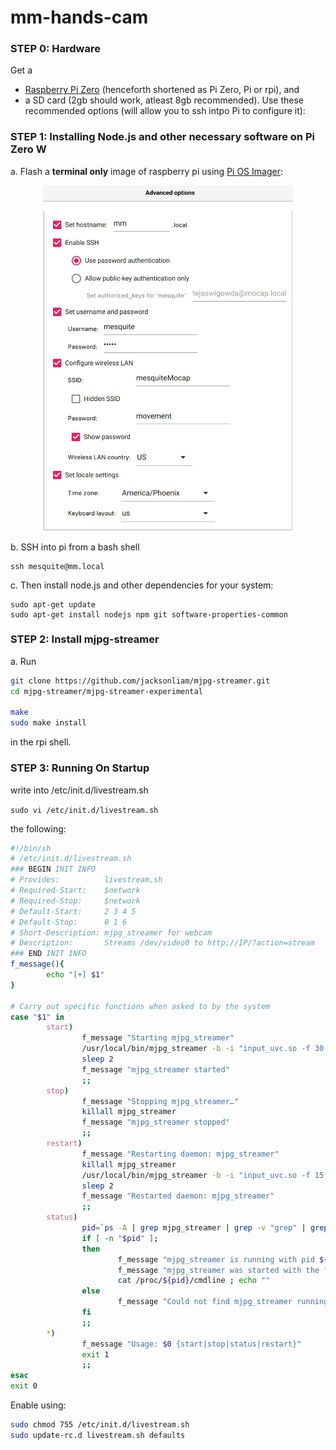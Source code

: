# mm-hands-cam



### STEP 0: Hardware

Get a 
- [Raspberry Pi Zero](https://www.raspberrypi.com/products/raspberry-pi-zero/) (henceforth shortened as Pi Zero, Pi or rpi), and 
- a SD card (2gb should work, atleast 8gb recommended). Use these recommended options (will allow you to ssh intpo Pi to configure it):


### STEP 1: Installing Node.js and other necessary software on Pi Zero W

a. Flash a **terminal only** image of raspberry pi using [Pi OS Imager](https://www.raspberrypi.com/software/):

<img src="rpiopts.jpg" width=400 style="display:block;margin:auto">


b. SSH into pi from a bash shell
```
ssh mesquite@mm.local 
```

c. Then install node.js and other dependencies for your system: 

```
sudo apt-get update
sudo apt-get install nodejs npm git software-properties-common
```

### STEP 2: Install mjpg-streamer

a. Run  
```sh
git clone https://github.com/jacksonliam/mjpg-streamer.git
cd mjpg-streamer/mjpg-streamer-experimental
 
make
sudo make install

```
in the rpi shell.


### STEP 3: Running On Startup

write into /etc/init.d/livestream.sh

`sudo vi /etc/init.d/livestream.sh`

the following:

```sh
#!/bin/sh
# /etc/init.d/livestream.sh
### BEGIN INIT INFO
# Provides:          livestream.sh
# Required-Start:    $network
# Required-Stop:     $network
# Default-Start:     2 3 4 5
# Default-Stop:      0 1 6
# Short-Description: mjpg_streamer for webcam
# Description:       Streams /dev/video0 to http://IP/?action=stream
### END INIT INFO
f_message(){
        echo "[+] $1"
}
 
# Carry out specific functions when asked to by the system
case "$1" in
        start)
                f_message "Starting mjpg_streamer"
                /usr/local/bin/mjpg_streamer -b -i "input_uvc.so -f 30 -r 480x320" -o "output_http.so -w /usr/local/share/mjpg-streamer/www"
                sleep 2
                f_message "mjpg_streamer started"
                ;;
        stop)
                f_message "Stopping mjpg_streamer…"
                killall mjpg_streamer
                f_message "mjpg_streamer stopped"
                ;;
        restart)
                f_message "Restarting daemon: mjpg_streamer"
                killall mjpg_streamer
                /usr/local/bin/mjpg_streamer -b -i "input_uvc.so -f 15 -r 1920x1080" -o "output_http.so -w /usr/local/share/mjpg-streamer/www"
                sleep 2
                f_message "Restarted daemon: mjpg_streamer"
                ;;
        status)
                pid=`ps -A | grep mjpg_streamer | grep -v "grep" | grep -v mjpg_streamer. | awk ‘{print $1}’ | head -n 1`
                if [ -n "$pid" ];
                then
                        f_message "mjpg_streamer is running with pid ${pid}"
                        f_message "mjpg_streamer was started with the following command line"
                        cat /proc/${pid}/cmdline ; echo ""
                else
                        f_message "Could not find mjpg_streamer running"
                fi
                ;;
        *)
                f_message "Usage: $0 {start|stop|status|restart}"
                exit 1
                ;;
esac
exit 0
```


Enable using:

```sh
sudo chmod 755 /etc/init.d/livestream.sh
sudo update-rc.d livestream.sh defaults
```